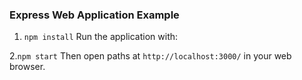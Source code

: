 ### Express Web Application Example

1. `npm install`
   Run the application with:

2.`npm start`
Then open paths at `http://localhost:3000/` in your web browser.